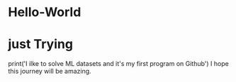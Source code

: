 # Hello-World
# just Trying
print('I ilke to solve ML datasets and it's my first program on Github')
 I hope this journey will be amazing. 
